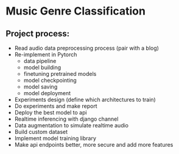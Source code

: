 # Music Genre Classification


## Project process:
  - Read audio data preprocessing process (pair with a blog)
  - Re-implement in Pytorch
      - data pipeline
      - model building
      - finetuning pretrained models
      - model checkpointing
      - model saving
      - model deployment
  - Experiments design (define which architectures to train)
  - Do experiments and make report
  - Deploy the best model to api
  - Realtime inferencing with django channel
  - Data augmentation to simulate realtime audio
  - Build custom dataset
  - Implement model training library
  - Make api endpoints better, more secure and add more features
